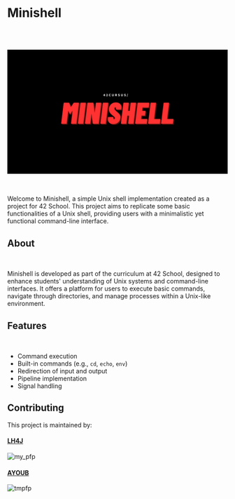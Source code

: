 # Minishell

<br>
<br>

![banner](assets/banner.png)

<br>

Welcome to Minishell, a simple Unix shell implementation created as a  project for 42 School. This project aims to replicate some basic  functionalities of a Unix shell, providing users with a minimalistic yet  functional command-line interface.

## About

<br>

Minishell is developed as part of the curriculum at 42 School, designed to enhance students' understanding of Unix systems and command-line interfaces. It offers a platform for users to execute basic commands, navigate through directories, and manage processes within a Unix-like environment.

## Features

<br>

* Command execution
* Built-in commands (e.g., `cd`, `echo`, `env`)
* Redirection of input and output
* Pipeline implementation
* Signal handling

## Contributing

This project is maintained by:
<br>

#### [LH4J](https://github.com/iTsLhaj)
![my_pfp](https://avatars.githubusercontent.com/u/115029856)
#### [AYOUB](https://github.com/ayyoubgogo)
![tmpfp](https://avatars.githubusercontent.com/u/142228885)
